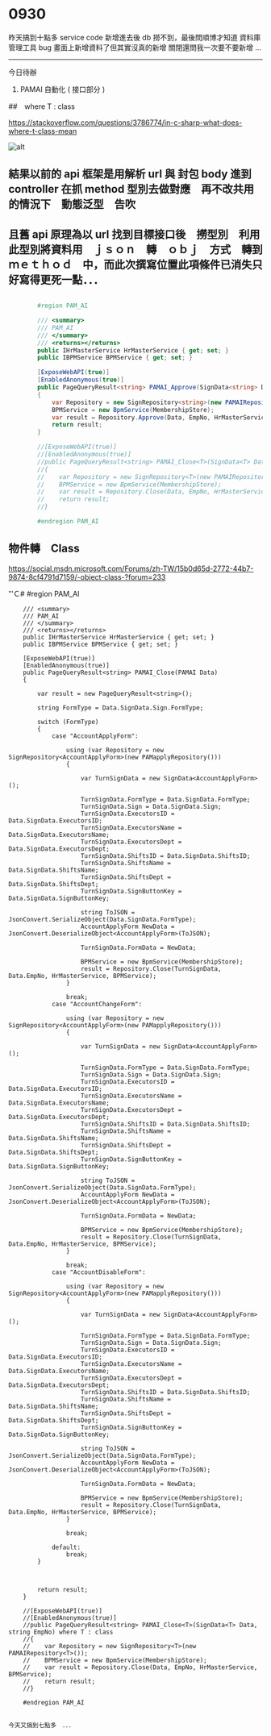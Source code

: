 # 0930

昨天搞到十點多 service code 新增進去後 db 撈不到，最後問順博才知道 資料庫管理工具 bug 畫面上新增資料了但其實沒真的新增 關閉還問我一次要不要新增 ...

---

今日待辦

1. PAMAI 自動化 ( 接口部分 )

##　where T : class

<https://stackoverflow.com/questions/3786774/in-c-sharp-what-does-where-t-class-mean>

![alt](/cinda-notes/img/泛型應用.png)

## 結果以前的 api 框架是用解析 url 與 封包 body 進到 controller 在抓 method 型別去做對應　再不改共用的情況下　動態泛型　告吹

## 且舊 api 原理為以 url 找到目標接口後　撈型別　利用此型別將資料用　ｊｓｏｎ　轉　ｏｂｊ　方式　轉到　ｍｅｔｈｏｄ　中，而此次撰寫位置此項條件已消失只好寫得更死一點．．．

```c#

        #region PAM_AI

        /// <summary>
        /// PAM_AI
        /// </summary>
        /// <returns></returns>
        public IHrMasterService HrMasterService { get; set; }
        public IBPMService BPMService { get; set; }

        [ExposeWebAPI(true)]
        [EnabledAnonymous(true)]
        public PageQueryResult<string> PAMAI_Approve(SignData<string> Data, string EmpNo)
        {
            var Repository = new SignRepository<string>(new PAMAIRepository());
            BPMService = new BpmService(MembershipStore);
            var result = Repository.Approve(Data, EmpNo, HrMasterService, BPMService);
            return result;
        }

        //[ExposeWebAPI(true)]
        //[EnabledAnonymous(true)]
        //public PageQueryResult<string> PAMAI_Close<T>(SignData<T> Data, string EmpNo) where T : class
        //{
        //    var Repository = new SignRepository<T>(new PAMAIRepository<T>());
        //    BPMService = new BpmService(MembershipStore);
        //    var result = Repository.Close(Data, EmpNo, HrMasterService, BPMService);
        //    return result;
        //}

        #endregion PAM_AI
```

## 物件轉　Class

<https://social.msdn.microsoft.com/Forums/zh-TW/15b0d65d-2772-44b7-9874-8cf4791d7159/-object-class-?forum=233>

‵‵‵Ｃ#
        #region PAM_AI

        /// <summary>
        /// PAM_AI
        /// </summary>
        /// <returns></returns>
        public IHrMasterService HrMasterService { get; set; }
        public IBPMService BPMService { get; set; }

        [ExposeWebAPI(true)]
        [EnabledAnonymous(true)]
        public PageQueryResult<string> PAMAI_Close(PAMAI Data)
        {

            var result = new PageQueryResult<string>();

            string FormType = Data.SignData.Sign.FormType;

            switch (FormType)
            {
                case "AccountApplyForm":

                    using (var Repository = new SignRepository<AccountApplyForm>(new PAMapplyRepository()))
                    {

                        var TurnSignData = new SignData<AccountApplyForm>();

                        TurnSignData.FormType = Data.SignData.FormType;
                        TurnSignData.Sign = Data.SignData.Sign;
                        TurnSignData.ExecutorsID = Data.SignData.ExecutorsID;
                        TurnSignData.ExecutorsName = Data.SignData.ExecutorsName;
                        TurnSignData.ExecutorsDept = Data.SignData.ExecutorsDept;
                        TurnSignData.ShiftsID = Data.SignData.ShiftsID;
                        TurnSignData.ShiftsName = Data.SignData.ShiftsName;
                        TurnSignData.ShiftsDept = Data.SignData.ShiftsDept;
                        TurnSignData.SignButtonKey = Data.SignData.SignButtonKey;

                        string ToJSON = JsonConvert.SerializeObject(Data.SignData.FormType);
                        AccountApplyForm NewData = JsonConvert.DeserializeObject<AccountApplyForm>(ToJSON);

                        TurnSignData.FormData = NewData;

                        BPMService = new BpmService(MembershipStore);
                        result = Repository.Close(TurnSignData, Data.EmpNo, HrMasterService, BPMService);
                    }

                    break;
                case "AccountChangeForm":

                    using (var Repository = new SignRepository<AccountApplyForm>(new PAMapplyRepository()))
                    {

                        var TurnSignData = new SignData<AccountApplyForm>();

                        TurnSignData.FormType = Data.SignData.FormType;
                        TurnSignData.Sign = Data.SignData.Sign;
                        TurnSignData.ExecutorsID = Data.SignData.ExecutorsID;
                        TurnSignData.ExecutorsName = Data.SignData.ExecutorsName;
                        TurnSignData.ExecutorsDept = Data.SignData.ExecutorsDept;
                        TurnSignData.ShiftsID = Data.SignData.ShiftsID;
                        TurnSignData.ShiftsName = Data.SignData.ShiftsName;
                        TurnSignData.ShiftsDept = Data.SignData.ShiftsDept;
                        TurnSignData.SignButtonKey = Data.SignData.SignButtonKey;

                        string ToJSON = JsonConvert.SerializeObject(Data.SignData.FormType);
                        AccountApplyForm NewData = JsonConvert.DeserializeObject<AccountApplyForm>(ToJSON);

                        TurnSignData.FormData = NewData;

                        BPMService = new BpmService(MembershipStore);
                        result = Repository.Close(TurnSignData, Data.EmpNo, HrMasterService, BPMService);
                    }

                    break;
                case "AccountDisableForm":

                    using (var Repository = new SignRepository<AccountApplyForm>(new PAMapplyRepository()))
                    {

                        var TurnSignData = new SignData<AccountApplyForm>();

                        TurnSignData.FormType = Data.SignData.FormType;
                        TurnSignData.Sign = Data.SignData.Sign;
                        TurnSignData.ExecutorsID = Data.SignData.ExecutorsID;
                        TurnSignData.ExecutorsName = Data.SignData.ExecutorsName;
                        TurnSignData.ExecutorsDept = Data.SignData.ExecutorsDept;
                        TurnSignData.ShiftsID = Data.SignData.ShiftsID;
                        TurnSignData.ShiftsName = Data.SignData.ShiftsName;
                        TurnSignData.ShiftsDept = Data.SignData.ShiftsDept;
                        TurnSignData.SignButtonKey = Data.SignData.SignButtonKey;

                        string ToJSON = JsonConvert.SerializeObject(Data.SignData.FormType);
                        AccountApplyForm NewData = JsonConvert.DeserializeObject<AccountApplyForm>(ToJSON);

                        TurnSignData.FormData = NewData;

                        BPMService = new BpmService(MembershipStore);
                        result = Repository.Close(TurnSignData, Data.EmpNo, HrMasterService, BPMService);
                    }

                    break;

                default:
                    break;
            }



            return result;
        }

        //[ExposeWebAPI(true)]
        //[EnabledAnonymous(true)]
        //public PageQueryResult<string> PAMAI_Close<T>(SignData<T> Data, string EmpNo) where T : class
        //{
        //    var Repository = new SignRepository<T>(new PAMAIRepository<T>());
        //    BPMService = new BpmService(MembershipStore);
        //    var result = Repository.Close(Data, EmpNo, HrMasterService, BPMService);
        //    return result;
        //}

        #endregion PAM_AI

```

今天又搞到七點多　．．．
